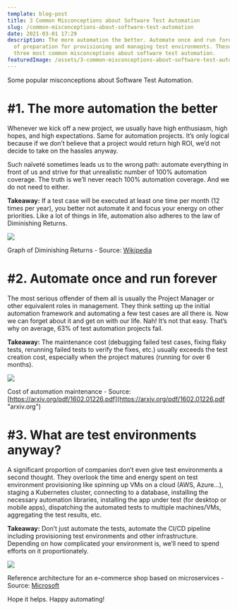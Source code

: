 ```yaml
---
template: blog-post
title: 3 Common Misconceptions about Software Test Automation
slug: /common-misconceptions-about-software-test-automation
date: 2021-03-01 17:29
description: The more automation the better. Automate once and run forever. Lack
  of preparation for provisioning and managing test environments. These are the
  three most common misconceptions about software test automation.
featuredImage: /assets/3-common-misconceptions-about-software-test-automation.png
---
```

Some popular misconceptions about Software Test Automation.

# **\#1. The more automation the better**

Whenever we kick off a new project, we usually have high enthusiasm, high hopes, and high expectations. Same for automation projects. It’s only logical because if we don’t believe that a project would return high ROI, we’d not decide to take on the hassles anyway.

Such naïveté sometimes leads us to the wrong path: automate everything in front of us and strive for that unrealistic number of 100% automation coverage. The truth is we’ll never reach 100% automation coverage. And we do not need to either.

**Takeaway:** If a test case will be executed at least one time per month (12 times per year), you better not automate it and focus your energy on other priorities. Like a lot of things in life, automation also adheres to the law of Diminishing Returns.

![](https://qph.fs.quoracdn.net/main-qimg-ad88e3bd36344dea3e1ec9774fb5f249)

Graph of Diminishing Returns - Source: [Wikipedia](https://en.wikipedia.org/wiki/Diminishing_returns "en.wikipedia.org")

# **\#2. Automate once and run forever**

The most serious offender of them all is usually the Project Manager or other equivalent roles in management. They think setting up the initial automation framework and automating a few test cases are all there is. Now we can forget about it and get on with our life. Nah! It’s not that easy. That’s why on average, 63% of test automation projects fail.

**Takeaway:** The maintenance cost (debugging failed test cases, fixing flaky tests, rerunning failed tests to verify the fixes, etc.) usually exceeds the test creation cost, especially when the project matures (running for over 6 months).

![](https://qph.fs.quoracdn.net/main-qimg-d8d13274b4cc7db071fd3c02aeb1b778)

Cost of automation maintenance - Source: [https://arxiv.org/pdf/1602.01226.pdf](https://arxiv.org/pdf/1602.01226.pdf "arxiv.org")

# \#3. What are test environments anyway?

A significant proportion of companies don’t even give test environments a second thought. They overlook the time and energy spent on test environment provisioning like spinning up VMs on a cloud (AWS, Azure…), staging a Kubernetes cluster, connecting to a database, installing the necessary automation libraries, installing the app under test (for desktop or mobile apps), dispatching the automated tests to multiple machines/VMs, aggregating the test results, etc.

**Takeaway:** Don’t just automate the tests, automate the CI/CD pipeline including provisioning test environments and other infrastructure. Depending on how complicated your environment is, we’ll need to spend efforts on it proportionately.

![](https://qph.fs.quoracdn.net/main-qimg-54dfba7ea4a775fa3f94a6d95a28dbac)

Reference architecture for an e-commerce shop based on microservices - Source: [Microsoft](https://docs.microsoft.com/en-us/dotnet/architecture/microservices/multi-container-microservice-net-applications/microservice-application-design "docs.microsoft.com")

Hope it helps. Happy automating!